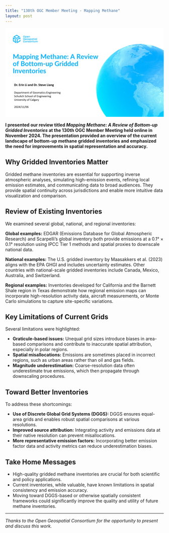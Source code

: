 ```yaml
---
title: "130th OGC Member Meeting - Mapping Methane"
layout: post
---
```


![methane-grids](/assets/img/20241106/methane.jpg)

**I presented our review titled *Mapping Methane: A Review of Bottom-up Gridded Inventories* at the 130th OGC Member Meeting held online in November 2024. The presentation provided an overview of the current landscape of bottom-up methane gridded inventories and emphasized the need for improvements in spatial representation and accuracy.**

## Why Gridded Inventories Matter

Gridded methane inventories are essential for supporting inverse atmospheric analyses, simulating high-emission events, refining local emission estimates, and communicating data to broad audiences. They provide spatial continuity across jurisdictions and enable more intuitive data visualization and comparison.

## Review of Existing Inventories

We examined several global, national, and regional inventories:

**Global examples:**
EDGAR (Emissions Database for Global Atmospheric Research) and Scarpelli’s global inventory both provide emissions at a 0.1° × 0.1° resolution using IPCC Tier 1 methods and spatial proxies to downscale national data.

**National examples:**
The U.S. gridded inventory by Maasakkers et al. (2023) aligns with the EPA GHGI and includes uncertainty estimates. Other countries with national-scale gridded inventories include Canada, Mexico, Australia, and Switzerland.

**Regional examples:**
Inventories developed for California and the Barnett Shale region in Texas demonstrate how regional emission maps can incorporate high-resolution activity data, aircraft measurements, or Monte Carlo simulations to capture site-specific variations.

## Key Limitations of Current Grids

Several limitations were highlighted:

- **Graticule-based issues:** Unequal grid sizes introduce biases in area-based comparisons and contribute to inaccurate spatial attribution, especially in polar regions.
- **Spatial misallocations:** Emissions are sometimes placed in incorrect regions, such as urban areas rather than oil and gas fields.
- **Magnitude underestimation:** Coarse-resolution data often underestimate true emissions, which then propagate through downscaling procedures.

## Toward Better Inventories

To address these shortcomings:

- **Use of Discrete Global Grid Systems (DGGS):** DGGS ensures equal-area grids and enables robust spatial comparisons at various resolutions.
- **Improved source attribution:** Integrating activity and emissions data at their native resolution can prevent misallocations.
- **More representative emission factors:** Incorporating better emission factor data and activity metrics can reduce underestimation biases.

## Take Home Messages

- High-quality gridded methane inventories are crucial for both scientific and policy applications.
- Current inventories, while valuable, have known limitations in spatial consistency and emission accuracy.
- Moving toward DGGS-based or otherwise spatially consistent frameworks could significantly improve the quality and utility of future methane inventories.

---

_Thanks to the Open Geospatial Consortium for the opportunity to present and discuss this work._
